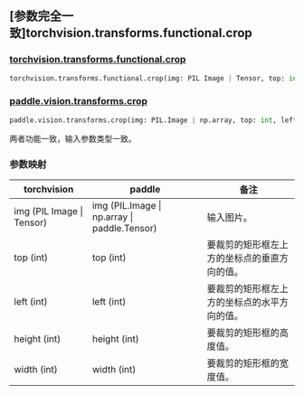 ## [参数完全一致]torchvision.transforms.functional.crop

### [torchvision.transforms.functional.crop](https://pytorch.org/vision/main/generated/torchvision.transforms.functional.crop.html)

```python
torchvision.transforms.functional.crop(img: PIL Image | Tensor, top: int, left: int, height: int, width: int)
```

### [paddle.vision.transforms.crop](https://www.paddlepaddle.org.cn/documentation/docs/zh/develop/api/paddle/vision/transforms/crop_cn.html)

```python
paddle.vision.transforms.crop(img: PIL.Image | np.array, top: int, left: int, height: int, width: int)
```

两者功能一致，输入参数类型一致。

### 参数映射

| torchvision | paddle | 备注                                                         |
| ------------------------------------- | ------------------------------ | ------------------------------------------------------------ |
| img (PIL Image \| Tensor)             | img (PIL.Image \| np.array \| paddle.Tensor)    | 输入图片。 |
| top (int) | top (int) | 要裁剪的矩形框左上方的坐标点的垂直方向的值。 |
| left (int)| left (int)| 要裁剪的矩形框左上方的坐标点的水平方向的值。 |
| height (int)| height (int)| 要裁剪的矩形框的高度值。 |
| width (int)| width (int)| 要裁剪的矩形框的宽度值。 |

